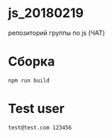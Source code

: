 # js_20180219
репозиторий группы по js (ЧАТ)


# Сборка
`npm run build`

# Test user
`test@test.com
 123456`

